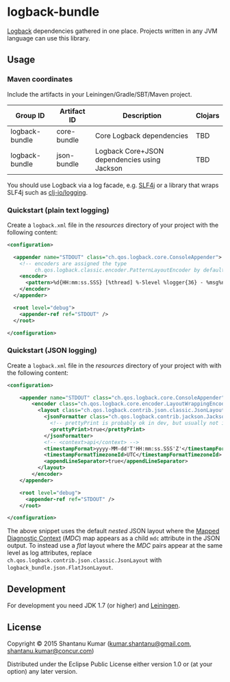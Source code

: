 # logback-bundle

[Logback](http://logback.qos.ch/) dependencies gathered in one place. Projects
written in any JVM language can use this library.


## Usage

### Maven coordinates

Include the artifacts in your Leiningen/Gradle/SBT/Maven project.

| Group ID       | Artifact ID | Description                                  | Clojars |
|----------------|-------------|----------------------------------------------|---------|
| logback-bundle | core-bundle | Core Logback dependencies                    | TBD     |
| logback-bundle | json-bundle | Logback Core+JSON dependencies using Jackson | TBD     |


You should use Logback via a log facade, e.g. [SLF4j](http://www.slf4j.org/) or
a library that wraps SLF4j such as [clj-io/logging](https://github.com/clj-io/logging).


### Quickstart (plain text logging)

Create a `logback.xml` file in the _resources_ directory of your project with
the following content:

```xml
<configuration>

  <appender name="STDOUT" class="ch.qos.logback.core.ConsoleAppender">
    <!-- encoders are assigned the type
         ch.qos.logback.classic.encoder.PatternLayoutEncoder by default -->
    <encoder>
      <pattern>%d{HH:mm:ss.SSS} [%thread] %-5level %logger{36} - %msg%n</pattern>
    </encoder>
  </appender>

  <root level="debug">
    <appender-ref ref="STDOUT" />
  </root>

</configuration>
```


### Quickstart (JSON logging)

Create a `logback.xml` file in the _resources_ directory of your project with
with the following content:

```xml
<configuration>

    <appender name="STDOUT" class="ch.qos.logback.core.ConsoleAppender">
        <encoder class="ch.qos.logback.core.encoder.LayoutWrappingEncoder">
          <layout class="ch.qos.logback.contrib.json.classic.JsonLayout">
            <jsonFormatter class="ch.qos.logback.contrib.jackson.JacksonJsonFormatter">
              <!-- prettyPrint is probably ok in dev, but usually not ideal in production: -->
              <prettyPrint>true</prettyPrint>
            </jsonFormatter>
            <!-- <context>api</context> -->
            <timestampFormat>yyyy-MM-dd'T'HH:mm:ss.SSS'Z'</timestampFormat>
            <timestampFormatTimezoneId>UTC</timestampFormatTimezoneId>
            <appendLineSeparator>true</appendLineSeparator>
          </layout>
        </encoder>
    </appender>

    <root level="debug">
      <appender-ref ref="STDOUT" />
    </root>

</configuration>
```

The above snippet uses the default _nested_ JSON layout where the
[Mapped Diagnostic Context](http://logback.qos.ch/manual/mdc.html) (_MDC_) map
appears as a child `mdc` attribute in the JSON output. To instead use a _flat_
layout where the _MDC_ pairs appear at the same level as log attributes,
replace `ch.qos.logback.contrib.json.classic.JsonLayout` with
`logback_bundle.json.FlatJsonLayout`.


## Development

For development you need JDK 1.7 (or higher) and [Leiningen](http://leiningen.org/).


## License

Copyright © 2015 Shantanu Kumar (kumar.shantanu@gmail.com, shantanu.kumar@concur.com)

Distributed under the Eclipse Public License either version 1.0 or (at
your option) any later version.
